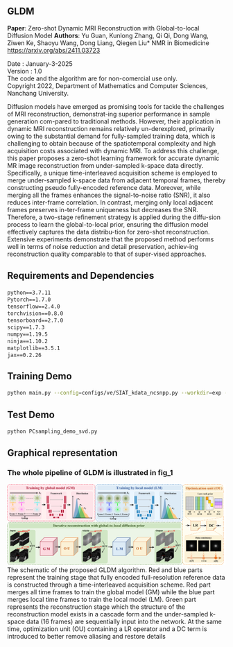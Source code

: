 ## GLDM
**Paper**: Zero-shot Dynamic MRI Reconstruction with   Global-to-local Diffusion Model
**Authors**: Yu Guan, Kunlong Zhang, Qi Qi, Dong Wang, Ziwen Ke, Shaoyu Wang, Dong Liang, Qiegen Liu* 
NMR in Biomedicine
https://arxiv.org/abs/2411.03723

Date : January-3-2025  
Version : 1.0  
The code and the algorithm are for non-comercial use only.  
Copyright 2022, Department of Mathematics and Computer Sciences, Nanchang University. 


Diffusion models have emerged as promising tools for tackle the challenges of MRI reconstruction, demonstrat-ing superior performance in sample generation com-pared to traditional methods. However, their application in dynamic MRI reconstruction remains relatively un-derexplored, primarily owing to the substantial demand for fully-sampled training data, which is challenging to obtain because of the spatiotemporal complexity and high acquisition costs associated with dynamic MRI. To address this challenge, this paper proposes a zero-shot learning framework for accurate dynamic MR image reconstruction from under-sampled k-space data directly. Specifically, a unique time-interleaved acquisition scheme is employed to merge under-sampled k-space data from adjacent temporal frames, thereby constructing pseudo fully-encoded reference data. Moreover, while merging all the frames enhances the signal-to-noise ratio (SNR), it also reduces inter-frame correlation. In contrast, merging only local adjacent frames preserves in-ter-frame uniqueness but decreases the SNR. Therefore, a two-stage refinement strategy is applied during the diffu-sion process to learn the global-to-local prior, ensuring the diffusion model effectively captures the data distribu-tion for zero-shot reconstruction. Extensive experiments demonstrate that the proposed method performs well in terms of noise reduction and detail preservation, achiev-ing reconstruction quality comparable to that of super-vised approaches.

## Requirements and Dependencies
    python==3.7.11
    Pytorch==1.7.0
    tensorflow==2.4.0
    torchvision==0.8.0
    tensorboard==2.7.0
    scipy==1.7.3
    numpy==1.19.5
    ninja==1.10.2
    matplotlib==3.5.1
    jax==0.2.26

## Training Demo
``` bash
python main.py --config=configs/ve/SIAT_kdata_ncsnpp.py --workdir=exp --mode=train --eval_folder=result
```
## Test Demo
``` bash
python PCsampling_demo_svd.py
```

## Graphical representation
### The whole pipeline of GLDM is illustrated in fig_1
<div align="center"><img src="https://github.com/yqx7150/GLDM/blob/main/fig_1.png" >  </div>
The schematic of the proposed GLDM algorithm. Red and blue parts represent the training stage that fully encoded full-resolution reference data is constructed through a time-interleaved acquisition scheme. Red part merges all time frames to train the global model (GM) while the blue part merges local time frames to train the local model (LM). Green part represents the reconstruction stage which the structure of the reconstruction model exists in a cascade form and the under-sampled k-space data (16 frames) are sequentially input into the network. At the same time, optimization unit (OU) containing a LR operator and a DC term is introduced to better remove aliasing and restore details






